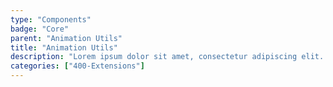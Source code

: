 ```yaml
---
type: "Components"
badge: "Core"
parent: "Animation Utils"
title: "Animation Utils"
description: "Lorem ipsum dolor sit amet, consectetur adipiscing elit. Nunc tempus laoreet leo sit amet iaculis."
categories: ["400-Extensions"]
---
```

